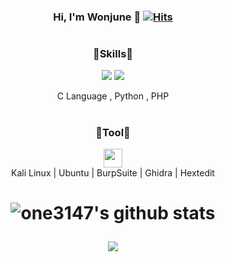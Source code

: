 <div align="center">

### Hi, I'm Wonjune 👋 [![Hits](https://hits.seeyoufarm.com/api/count/incr/badge.svg?url=https%3A%2F%2Fgithub.com%2Fone3147&count_bg=%2379C83D&title_bg=%23555555&icon=&icon_color=%23E7E7E7&title=hits&edge_flat=false)](https://hits.seeyoufarm.com)
  
<h1>

### 🔹Skills🔹

<img src="https://img.shields.io/badge/Python-3776AB?style=yellow&logo=Python&logoColor=white">
<img src="https://img.shields.io/badge/C/C++-A8B9CC?style=yellow&logo=C&logoColor=white"/>
  
C Language , Python , PHP


<h1>

### 🔹Tool🔹
  
<img src="https://media.istockphoto.com/id/1130842565/ko/%EB%B2%A1%ED%84%B0/%EB%85%B8%ED%8A%B8%EB%B6%81-%EC%95%84%EC%9D%B4%EC%BD%98-%ED%95%B4%EC%BB%A4-%EC%9B%B9-%EB%94%94%EC%9E%90%EC%9D%B8%EC%97%90-%EB%8C%80-%ED%95%9C-%EB%85%B8%ED%8A%B8%EB%B6%81-%EB%B2%A1%ED%84%B0-%EC%95%84%EC%9D%B4%EC%BD%98%EC%97%90%EC%84%9C-%ED%95%B4%EC%BB%A4%EC%9D%98-%ED%8F%89%EB%A9%B4-%EA%B7%B8%EB%A6%BC.jpg?s=170667a&w=0&k=20&c=b0pkyoUt47qQrBW9IufxFFzHPqKA4idh8oJ20maNsPA=" style="width:30px;height:30px;"><br>
Kali Linux | Ubuntu | BurpSuite | Ghidra | Hextedit
<h1>

<h1>
  
![one3147's github stats](https://github-readme-stats.vercel.app/api?username=one3147&show_icons=true)
<p><a href="http://mazassumnida.wtf/api/v2/generate_badge?boj=dwj0306">
<img src="http://mazassumnida.wtf/api/mini/generate_badge?boj=dwj0306"/></a></p>

